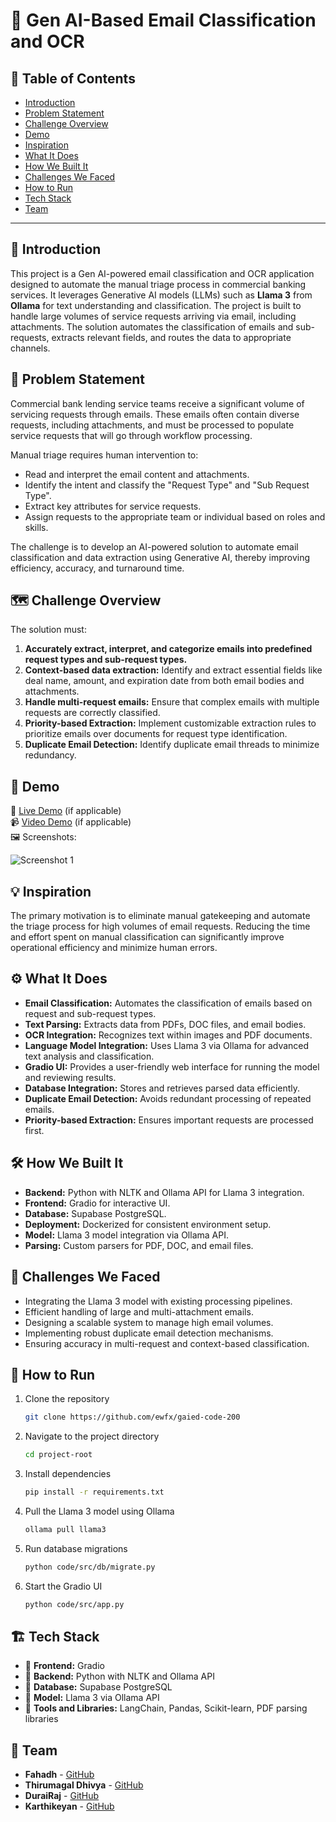 # 🚀 Gen AI-Based Email Classification and OCR

## 📌 Table of Contents
- [Introduction](#introduction)
- [Problem Statement](#problem-statement)
- [Challenge Overview](#challenge-overview)
- [Demo](#demo)
- [Inspiration](#inspiration)
- [What It Does](#what-it-does)
- [How We Built It](#how-we-built-it)
- [Challenges We Faced](#challenges-we-faced)
- [How to Run](#how-to-run)
- [Tech Stack](#tech-stack)
- [Team](#team)

---

## 🎯 Introduction
This project is a Gen AI-powered email classification and OCR application designed to automate the manual triage process in commercial banking services. It leverages Generative AI models (LLMs) such as **Llama 3** from **Ollama** for text understanding and classification. The project is built to handle large volumes of service requests arriving via email, including attachments. The solution automates the classification of emails and sub-requests, extracts relevant fields, and routes the data to appropriate channels.

## 📝 Problem Statement
Commercial bank lending service teams receive a significant volume of servicing requests through emails. These emails often contain diverse requests, including attachments, and must be processed to populate service requests that will go through workflow processing.

Manual triage requires human intervention to:
- Read and interpret the email content and attachments.
- Identify the intent and classify the "Request Type" and "Sub Request Type".
- Extract key attributes for service requests.
- Assign requests to the appropriate team or individual based on roles and skills.

The challenge is to develop an AI-powered solution to automate email classification and data extraction using Generative AI, thereby improving efficiency, accuracy, and turnaround time.

## 🗺️ Challenge Overview
The solution must:
1. **Accurately extract, interpret, and categorize emails into predefined request types and sub-request types.**
2. **Context-based data extraction:** Identify and extract essential fields like deal name, amount, and expiration date from both email bodies and attachments.
3. **Handle multi-request emails:** Ensure that complex emails with multiple requests are correctly classified.
4. **Priority-based Extraction:** Implement customizable extraction rules to prioritize emails over documents for request type identification.
5. **Duplicate Email Detection:** Identify duplicate email threads to minimize redundancy.

## 🎥 Demo
🔗 [Live Demo](#) (if applicable)  
📹 [Video Demo](#) (if applicable)  
🖼️ Screenshots:

![Screenshot 1](link-to-image)

## 💡 Inspiration
The primary motivation is to eliminate manual gatekeeping and automate the triage process for high volumes of email requests. Reducing the time and effort spent on manual classification can significantly improve operational efficiency and minimize human errors.

## ⚙️ What It Does
- **Email Classification:** Automates the classification of emails based on request and sub-request types.
- **Text Parsing:** Extracts data from PDFs, DOC files, and email bodies.
- **OCR Integration:** Recognizes text within images and PDF documents.
- **Language Model Integration:** Uses Llama 3 via Ollama for advanced text analysis and classification.
- **Gradio UI:** Provides a user-friendly web interface for running the model and reviewing results.
- **Database Integration:** Stores and retrieves parsed data efficiently.
- **Duplicate Email Detection:** Avoids redundant processing of repeated emails.
- **Priority-based Extraction:** Ensures important requests are processed first.

## 🛠️ How We Built It
- **Backend:** Python with NLTK and Ollama API for Llama 3 integration.
- **Frontend:** Gradio for interactive UI.
- **Database:** Supabase PostgreSQL.
- **Deployment:** Dockerized for consistent environment setup.
- **Model:** Llama 3 model integration via Ollama API.
- **Parsing:** Custom parsers for PDF, DOC, and email files.

## 🚧 Challenges We Faced
- Integrating the Llama 3 model with existing processing pipelines.
- Efficient handling of large and multi-attachment emails.
- Designing a scalable system to manage high email volumes.
- Implementing robust duplicate email detection mechanisms.
- Ensuring accuracy in multi-request and context-based classification.

## 🏃 How to Run
1. Clone the repository
   ```bash
   git clone https://github.com/ewfx/gaied-code-200
   ```
2. Navigate to the project directory
   ```bash
   cd project-root
   ```
3. Install dependencies
   ```bash
   pip install -r requirements.txt
   ```
4. Pull the Llama 3 model using Ollama
   ```bash
   ollama pull llama3
   ```
5. Run database migrations
   ```bash
   python code/src/db/migrate.py
   ```
6. Start the Gradio UI
   ```bash
   python code/src/app.py
   ```

## 🏗️ Tech Stack
- 🔹 **Frontend:** Gradio
- 🔹 **Backend:** Python with NLTK and Ollama API
- 🔹 **Database:** Supabase PostgreSQL
- 🔹 **Model:** Llama 3 via Ollama API
- 🔹 **Tools and Libraries:** LangChain, Pandas, Scikit-learn, PDF parsing libraries

## 👥 Team
- **Fahadh** - [GitHub](https://github.com/ewfx)  
- **Thirumagal Dhivya** - [GitHub](https://github.com/ewfx)  
- **DuraiRaj** - [GitHub](https://github.com/ewfx)  
- **Karthikeyan** - [GitHub](https://github.com/ewfx)

